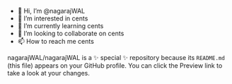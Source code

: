 - 👋 Hi, I’m @nagarajWAL
- 👀 I’m interested in cents
- 🌱 I’m currently learning cents
- 💞️ I’m looking to collaborate on cents
- 📫 How to reach me cents


nagarajWAL/nagarajWAL is a ✨ special ✨ repository because its `README.md` (this file) appears on your GitHub profile.
You can click the Preview link to take a look at your changes.

